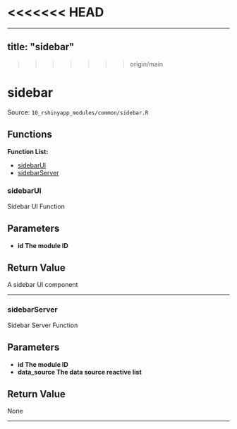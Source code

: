 <<<<<<< HEAD
=======
---
title: "sidebar"
---

>>>>>>> origin/main
# sidebar

Source: `10_rshinyapp_modules/common/sidebar.R`

## Functions

**Function List:**
- [sidebarUI](#sidebarui)
- [sidebarServer](#sidebarserver)

### sidebarUI

Sidebar UI Function


## Parameters

- **id The module ID**


## Return Value

A sidebar UI component


---


### sidebarServer

Sidebar Server Function


## Parameters

- **id The module ID**
- **data_source The data source reactive list**


## Return Value

None


---

